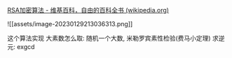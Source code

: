 [RSA加密算法 - 维基百科，自由的百科全书 (wikipedia.org)](https://zh.wikipedia.org/wiki/RSA%E5%8A%A0%E5%AF%86%E6%BC%94%E7%AE%97%E6%B3%95)

![[assets/image-20230129213036313.png]]

这个算法实现
大素数怎么取:  随机一个大数, 米勒罗宾素性检验(费马小定理)
求逆元: exgcd
